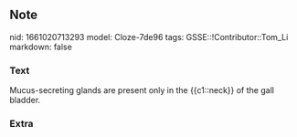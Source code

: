 ## Note
nid: 1661020713293
model: Cloze-7de96
tags: GSSE::!Contributor::Tom_Li
markdown: false

### Text
<div>
  Mucus-secreting glands are present only in the {{c1::neck}} of
  the gall bladder.
</div>

### Extra

